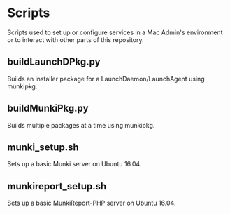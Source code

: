 # Scripts

Scripts used to set up or configure services in a Mac Admin's environment or to interact with other parts of this repository.


## buildLaunchDPkg.py

Builds an installer package for a LaunchDaemon/LaunchAgent using munkipkg.


## buildMunkiPkg.py

Builds multiple packages at a time using munkipkg.


## munki_setup.sh

Sets up a basic Munki server on Ubuntu 16.04.


## munkireport_setup.sh

Sets up a basic MunkiReport-PHP server on Ubuntu 16.04.
